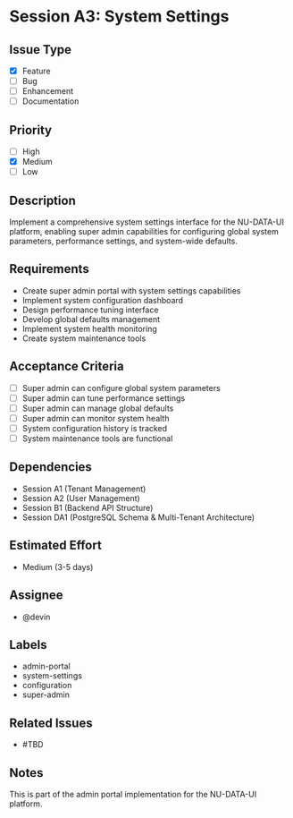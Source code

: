 # Session A3: System Settings

## Issue Type
- [x] Feature
- [ ] Bug
- [ ] Enhancement
- [ ] Documentation

## Priority
- [ ] High
- [x] Medium
- [ ] Low

## Description
Implement a comprehensive system settings interface for the NU-DATA-UI platform, enabling super admin capabilities for configuring global system parameters, performance settings, and system-wide defaults.

## Requirements
- Create super admin portal with system settings capabilities
- Implement system configuration dashboard
- Design performance tuning interface
- Develop global defaults management
- Implement system health monitoring
- Create system maintenance tools

## Acceptance Criteria
- [ ] Super admin can configure global system parameters
- [ ] Super admin can tune performance settings
- [ ] Super admin can manage global defaults
- [ ] Super admin can monitor system health
- [ ] System configuration history is tracked
- [ ] System maintenance tools are functional

## Dependencies
- Session A1 (Tenant Management)
- Session A2 (User Management)
- Session B1 (Backend API Structure)
- Session DA1 (PostgreSQL Schema & Multi-Tenant Architecture)

## Estimated Effort
- Medium (3-5 days)

## Assignee
- @devin

## Labels
- admin-portal
- system-settings
- configuration
- super-admin

## Related Issues
- #TBD

## Notes
This is part of the admin portal implementation for the NU-DATA-UI platform.
